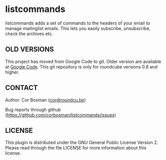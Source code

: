 listcommands
============

listcommands adds a set of commands to the headers of your email to manage mailinglist emails. This lets you easily subscribe, unsubscribe, check the archives etc.

OLD VERSIONS
------------

This project has moved from Google Code to git. Older version are available at [Google Code](http://code.google.com/p/roundcube-plugins/downloads/list). This git repository is only for roundcube versions 0.8 and higher.

CONTACT
-------
Author:   Cor Bosman (cor@roundcu.be)

Bug reports through github (https://github.com/corbosman/listcommands/issues)

LICENSE
-------

This plugin is distributed under the GNU General Public License Version 2.
Please read through the file LICENSE for more information about this license.

